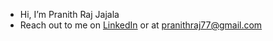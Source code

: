 - Hi, I’m Pranith Raj Jajala
- Reach out to me on [LinkedIn](http://linkedin.com/in/pranith-raj-j) or at pranithraj77@gmail.com

<!---
pranithraj/pranithraj is a ✨ special ✨ repository because its `README.md` (this file) appears on your GitHub profile.
You can click the Preview link to take a look at your changes.
--->
